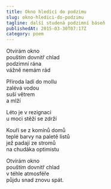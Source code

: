 ```yaml
---
title: Okno hledící do podzimu
slug: okno-hledici-do-podzimu
tagline: další studená podzimní báseň
publishedAt: 2015-03-30T07:17Z
category: poem
---
```

Otvírám okno \
pouštím dovnitř chlad \
podzimní rána \
vážně nemám rád

Příroda ladí do mollu \
zalévá vodou \
suší větrem \
a mlží

Léto je v rezignaci \
u moci stěží se zdrží

Kouří se z komínů domů \
teplé barvy na paletě listů \
jež padají ze stromů \
na chudáka optimistu

Otvírám okno \
pouštím dovnitř chlad \
v téhle atmosféře \
půjdu snad znovu spát.
